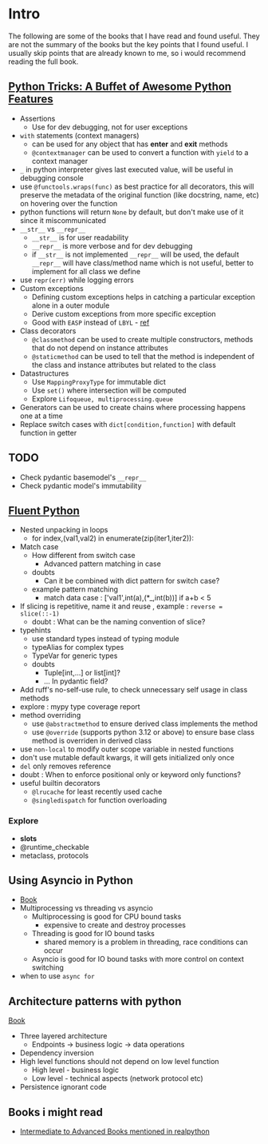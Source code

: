 # Intro
The following are some of the books that I have read and found useful. They are not the summary of the books but the key points that I found useful.
I usually skip points that are already known to me, so i would recommend reading the full book.

## [Python Tricks: A Buffet of Awesome Python Features](https://www.amazon.in/Python-Tricks-Buffet-Awesome-Features/dp/1775093301)
- Assertions 
    - Use for dev debugging, not for user exceptions 
- `with` statements (context managers)
    - can be used for any object that has __enter__ and __exit__ methods
    - `@contextmanager` can be used to convert a function with `yield` to a context manager
- `_` in python interpreter gives last executed value, will be useful in debugging console
- use `@functools.wraps(func)` as best practice for all decorators, this will preserve the metadata of the original function (like docstring, name, etc) on hovering over the function
- python functions will return `None` by default, but don't make use of it since it miscommunicated 
- `__str__` vs `__repr__` 
    - `__str__` is for user readability 
    - `__repr__` is more verbose and for dev debugging 
    - if `__str__` is not implemented `__repr__` will be used, the default `__repr__` will have class/method name which is not useful, better to implement for all class we define 
- use `repr(err)` while logging errors 
- Custom exceptions
    - Defining custom exceptions helps in catching a particular exception alone in a outer module 
    - Derive custom exceptions from more specific exception
    - Good with `EASP` instead of `LBYL` - [ref](https://stackoverflow.com/questions/11360858/what-is-the-eafp-principle-in-python)
- Class decorators
    - `@classmethod` can be used to create multiple constructors, methods that do not depend on instance attributes
    - `@staticmethod` can be used to tell that the method is independent of the class and instance attributes but related to the class 
- Datastructures
    - Use `MappingProxyType` for immutable dict 
    - Use `set()` where intersection will be computed 
    - Explore `Lifoqueue, multiprocessing.queue` 
- Generators can be used to create chains where processing happens one at a time 
- Replace switch cases with `dict[condition,function]` with default function in getter 

## TODO
 - Check pydantic basemodel's `__repr__`
 - Check pydantic model's immutability

## [Fluent Python](https://www.oreilly.com/library/view/fluent-python-2nd/9781492056348/)
- Nested unpacking in loops 
    - for index,(val1,val2) in enumerate(zip(iter1,iter2)): 
- Match case 
    - How different from switch case 
        - Advanced pattern matching in case 
    - doubts
        - Can it be combined with dict pattern for switch case?
    - example pattern matching
        - match data 
            case : ['val1',int(a),(*_,int(b))] if a+b < 5 
- If slicing is repetitive, name it and reuse , example : `reverse = slice(::-1)` 
    - doubt : What can be the naming convention of slice? 
- typehints
    - use standard types instead of typing module
    - typeAlias for complex types
    - TypeVar for generic types  
    - doubts
        - Tuple[int,...] or list[int]? 
        - ... In pydantic field?
- Add ruff's no-self-use rule, to check unnecessary self usage in class methods
- explore : mypy type coverage report
- method overriding
    - use `@abstractmethod` to ensure derived class implements the method
    - use `@override` (supports python 3.12 or above) to ensure base class method is overriden in derived class
- use `non-local` to modify outer scope variable in nested functions
- don't use mutable default kwargs, it will gets initialized only once 
- `del` only removes reference
- doubt : When to enforce positional only or keyword only functions?
- useful builtin decorators
    - `@lrucache` for least recently used cache
    - `@singledispatch` for function overloading

### Explore
- __slots__  
- @runtime_checkable 
- metaclass, protocols 

## Using Asyncio in Python
- [Book](https://www.oreilly.com/library/view/using-asyncio-in/9781492075325/?_gl=1*dj5yli*_ga*MTQwMjMzMjkzNy4xNzI3NTg3OTE5*_ga_092EL089CH*MTcyNzU4NzkxOC4xLjEuMTcyNzU4NzkyOC41MC4wLjA.)
- Multiprocessing vs threading vs asyncio 
    - Multiprocessing is good for CPU bound tasks
        - expensive to create and destroy processes
    - Threading is good for IO bound tasks
        - shared memory is a problem in threading, race conditions can occur
    - Asyncio is good for IO bound tasks with more control on context switching
- when to use `async for`

## Architecture patterns with python 
[Book](https://cosmicpython.com/book/preface.html)
 - Three layered architecture  
    - Endpoints -> business logic -> data operations 
 - Dependency inversion 
 - High level functions should not depend on low level function 
    - High level - business logic 
    - Low level - technical aspects (network protocol etc) 
 - Persistence ignorant code 

## Books i might read
- [Intermediate to Advanced Books mentioned in realpython](https://realpython.com/best-python-books/#best-intermediate-and-advanced-python-books)